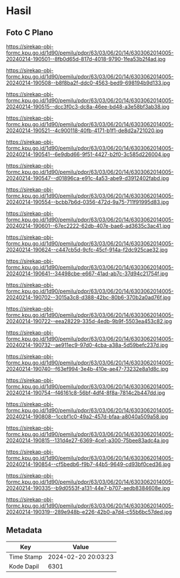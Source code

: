 # Hasil

## Foto C Plano

https://sirekap-obj-formc.kpu.go.id/1d90/pemilu/pdpr/63/03/06/20/14/6303062014005-20240214-190501--8fb0d65d-817d-4018-9790-1fea53b2f4ad.jpg

https://sirekap-obj-formc.kpu.go.id/1d90/pemilu/pdpr/63/03/06/20/14/6303062014005-20240214-190508--b8f8ba2f-ddc0-4563-bed9-698194b9d133.jpg

https://sirekap-obj-formc.kpu.go.id/1d90/pemilu/pdpr/63/03/06/20/14/6303062014005-20240214-190515--dcc3f0c3-dc8a-46ee-bd48-a3e58bf3ab38.jpg

https://sirekap-obj-formc.kpu.go.id/1d90/pemilu/pdpr/63/03/06/20/14/6303062014005-20240214-190521--4c900118-40fb-4171-b1f1-de8d2a721020.jpg

https://sirekap-obj-formc.kpu.go.id/1d90/pemilu/pdpr/63/03/06/20/14/6303062014005-20240214-190541--6e9dbd66-9f51-4427-b2f0-3c585d226004.jpg

https://sirekap-obj-formc.kpu.go.id/1d90/pemilu/pdpr/63/03/06/20/14/6303062014005-20240214-190547--d01896ca-e91c-4a53-abe9-d3912402fabd.jpg

https://sirekap-obj-formc.kpu.go.id/1d90/pemilu/pdpr/63/03/06/20/14/6303062014005-20240214-190554--bcbb7b6d-0356-472d-9a75-711f91995d83.jpg

https://sirekap-obj-formc.kpu.go.id/1d90/pemilu/pdpr/63/03/06/20/14/6303062014005-20240214-190601--67ec2222-62db-407e-bae6-ad3635c3ac41.jpg

https://sirekap-obj-formc.kpu.go.id/1d90/pemilu/pdpr/63/03/06/20/14/6303062014005-20240214-190624--c447cb5d-9cfc-45cf-914a-f2dc925cae32.jpg

https://sirekap-obj-formc.kpu.go.id/1d90/pemilu/pdpr/63/03/06/20/14/6303062014005-20240214-190641--34498cbe-e667-41ad-ab7c-37d94c21754f.jpg

https://sirekap-obj-formc.kpu.go.id/1d90/pemilu/pdpr/63/03/06/20/14/6303062014005-20240214-190702--3015a3c8-d388-42bc-80b6-370b2a0ad76f.jpg

https://sirekap-obj-formc.kpu.go.id/1d90/pemilu/pdpr/63/03/06/20/14/6303062014005-20240214-190722--eea28229-335d-4edb-9b9f-5503ea453c82.jpg

https://sirekap-obj-formc.kpu.go.id/1d90/pemilu/pdpr/63/03/06/20/14/6303062014005-20240214-190732--ae911ec9-97d0-4cba-a38a-5d59befc237d.jpg

https://sirekap-obj-formc.kpu.go.id/1d90/pemilu/pdpr/63/03/06/20/14/6303062014005-20240214-190740--f63ef994-3e4b-410e-ae47-73232e8a1d8c.jpg

https://sirekap-obj-formc.kpu.go.id/1d90/pemilu/pdpr/63/03/06/20/14/6303062014005-20240214-190754--f46161c8-56bf-4df4-8f8a-7814c2b447dd.jpg

https://sirekap-obj-formc.kpu.go.id/1d90/pemilu/pdpr/63/03/06/20/14/6303062014005-20240214-190808--1ccbf1c0-49a2-457d-bfaa-a8040a509a58.jpg

https://sirekap-obj-formc.kpu.go.id/1d90/pemilu/pdpr/63/03/06/20/14/6303062014005-20240214-190815--131d4e27-6369-4ce1-a300-75bee83adc4a.jpg

https://sirekap-obj-formc.kpu.go.id/1d90/pemilu/pdpr/63/03/06/20/14/6303062014005-20240214-190854--cf5bedb6-f9b7-44b5-9649-cd93bf0ced36.jpg

https://sirekap-obj-formc.kpu.go.id/1d90/pemilu/pdpr/63/03/06/20/14/6303062014005-20240214-190335--b9d0553f-a131-44e7-b707-aedb8384608e.jpg

https://sirekap-obj-formc.kpu.go.id/1d90/pemilu/pdpr/63/03/06/20/14/6303062014005-20240214-190319--289e948b-e226-42b0-a7d4-c55b6bc57ded.jpg


## Metadata

| Key        | Value               |
| ---------- | ------------------- |
| Time Stamp | 2024-02-20 20:03:23 |
| Kode Dapil | 6301                |



